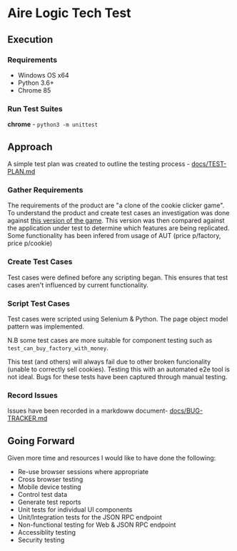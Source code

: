 # Aire Logic Tech Test

## Execution

### Requirements

- Windows OS x64
- Python 3.6+
- Chrome 85

### Run Test Suites

__chrome__ - `python3 -m unittest`

## Approach

A simple test plan was created to outline the testing process - [docs/TEST-PLAN.md](docs/TEST-PLAN.md)

### Gather Requirements

The requirements of the product are "a clone of the cookie clicker game". To understand the product and create test cases an investigation was done against [this version of the game](https://orteil.dashnet.org/cookieclicker/). This version was then compared against the application under test to determine which features are being replicated. Some functionality has been infered from usage of AUT (price p/factory, price p/cookie)

### Create Test Cases

Test cases were defined before any scripting began. This ensures that test cases aren't influenced by current functionality.

### Script Test Cases

Test cases were scripted using Selenium & Python. The page object model pattern was implemented. 

N.B some test cases are more suitable for component testing such as `test_can_buy_factory_with_money`. 

This test (and others) will always fail due to other broken funcionality (unable to correctly sell cookies). Testing this with an automated e2e tool is not ideal. Bugs for these tests have been captured through manual testing.

### Record Issues

Issues have been recorded in a markdoww document- [docs/BUG-TRACKER.md](docs/BUG-TRACKER.md)

## Going Forward

Given more time and resources I would like to have done the following:

- Re-use browser sessions where appropriate
- Cross browser testing
- Mobile device testing
- Control test data
- Generate test reports
- Unit tests for individual UI components
- Unit/Integration tests for the JSON RPC endpoint
- Non-functional testing for Web & JSON RPC endpoint
- Accessiblity testing
- Security testing
